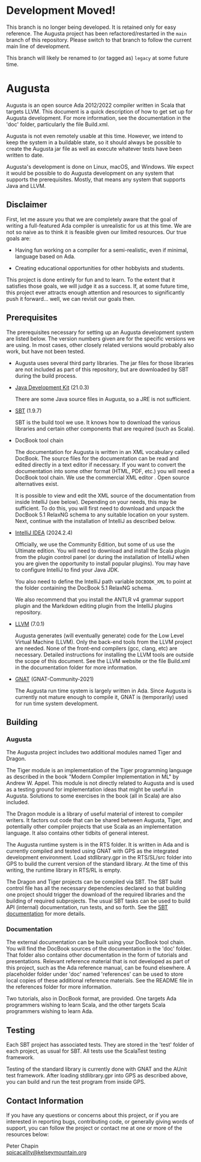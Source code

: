# Development Moved!

This branch is no longer being developed. It is retained only for easy reference. The Augusta
project has been refactored/restarted in the `main` branch of this repository. Please switch to
that branch to follow the current main line of development.

This branch will likely be renamed to (or tagged as) `legacy` at some future time.

# Augusta

Augusta is an open source Ada 2012/2022 compiler written in Scala that targets LLVM. This
document is a quick description of how to get set up for Augusta development. For more
information, see the documentation in the 'doc' folder, particularly the file Build.xml.

Augusta is not even remotely usable at this time. However, we intend to keep the system in a
buildable state, so it should always be possible to create the Augusta jar file as well as
execute whatever tests have been written to date.

Augusta's development is done on Linux, macOS, and Windows. We expect it would be
possible to do Augusta development on any system that supports the prerequisites. Mostly, that
means any system that supports Java and LLVM.


## Disclaimer

First, let me assure you that we are completely aware that the goal of writing a full-featured
Ada compiler is unrealistic for us at this time. We are not so naive as to think it is feasible
given our limited resources. Our true goals are:

+ Having fun working on a compiler for a semi-realistic, even if minimal, language based on Ada.

+ Creating educational opportunities for other hobbyists and students.

This project is done entirely for fun and to learn. To the extent that it satisfies those goals,
we will judge it as a success. If, at some future time, this project ever attracts enough
attention and resources to significantly push it forward... well, we can revisit our goals then.


## Prerequisites

The prerequisites necessary for setting up an Augusta development system are listed below. The
version numbers given are for the specific versions we are using. In most cases, other closely
related versions would probably also work, but have not been tested.

+ Augusta uses several third party libraries. The jar files for those libraries are not
  included as part of this repository, but are downloaded by SBT during the build process.

+ [Java Development Kit](https://www.oracle.com/java/technologies/downloads/) (21.0.3)

  There are some Java source files in Augusta, so a JRE is not sufficient.
  
+ [SBT](https://www.scala-sbt.org/) (1.9.7)

  SBT is the build tool we use. It knows how to download the various libraries and certain other
  components that are required (such as Scala).

+ DocBook tool chain

  The documentation for Augusta is written in an XML vocabulary called DocBook. The source files
  for the documentation can be read and edited directly in a text editor if necessary. If you
  want to convert the documentation into some other format (HTML, PDF, etc.) you will need a
  DocBook tool chain. We use the commercial XML editor <oXygen/>. Open source alternatives
  exist.

  It is possible to view and edit the XML source of the documentation from inside IntelliJ (see
  below). Depending on your needs, this may be sufficient. To do this, you will first need to
  download and unpack the DocBook 5.1 RelaxNG schema to any suitable location on your system.
  Next, continue with the installation of IntelliJ as described below.

+ [IntelliJ IDEA](http://www.jetbrains.com/idea/) (2024.2.4)

  Officially, we use the Community Edition, but some of us use the Ultimate edition. You will
  need to download and install the Scala plugin from the plugin control panel (or during the
  installation of IntelliJ when you are given the opportunity to install popular plugins). You
  may have to configure IntelliJ to find your Java JDK.

  You also need to define the IntelliJ path variable `DOCBOOK_XML` to point at the folder
  containing the DocBook 5.1 RelaxNG schema.

  We also recommend that you install the ANTLR v4 grammar support plugin and the Markdown
  editing plugin from the IntelliJ plugins repository.

+ [LLVM](http://llvm.org/) (7.0.1)

  Augusta generates (will eventually generate) code for the Low Level Virtual Machine (LLVM).
  Only the back-end tools from the LLVM project are needed. None of the front-end compilers
  (gcc, clang, etc) are necessary. Detailed instructions for installing the LLVM tools are
  outside the scope of this document. See the LLVM website or the file Build.xml in the
  documentation folder for more information.

+ [GNAT](http://www.adacore.com/community) (GNAT-Community-2021)

  The Augusta run time system is largely written in Ada. Since Augusta is currently not mature
  enough to compile it, GNAT is (temporarily) used for run time system development.


## Building

### Augusta

The Augusta project includes two additional modules named Tiger and Dragon.

The Tiger module is an implementation of the Tiger programming language as described in the book
"Modern Compiler Implementation in ML" by Andrew W. Appel. This module is not directly related
to Augusta and is used as a testing ground for implementation ideas that might be useful in
Augusta. Solutions to some exercises in the book (all in Scala) are also included.

The Dragon module is a library of useful material of interest to compiler writers. It factors
out code that can be shared between Augusta, Tiger, and potentially other compiler projects that
use Scala as an implementation language. It also contains other tidbits of general interest.

The Augusta runtime system is in the RTS folder. It is written in Ada and is currently compiled
and tested using GNAT with GPS as the integrated development environment. Load stdlibrary.gpr in
the RTS/SL/src folder into GPS to build the current version of the standard library. At the time
of this writing, the runtime library in RTS/RL is empty.

The Dragon and Tiger projects can be compiled via SBT. The SBT build control file has all the
necessary dependencies declared so that building one project should trigger the download of the
required libraries and the building of required subprojects. The usual SBT tasks can be used to
build API (internal) documentation, run tests, and so forth. See the [SBT
documentation](https://www.scala-sbt.org/documentation.html) for more details.

### Documentation

The external documentation can be built using your DocBook tool chain. You will find the DocBook
sources of the documentation in the 'doc' folder. That folder also contains other documentation
in the form of tutorials and presentations. Relevant reference material that is not developed as
part of this project, such as the Ada reference manual, can be found elsewhere. A placeholder
folder under 'doc' named 'references' can be used to store local copies of these additional
reference materials. See the README file in the references folder for more information.

Two tutorials, also in DocBook format, are provided. One targets Ada programmers wishing to
learn Scala, and the other targets Scala programmers wishing to learn Ada.

## Testing

Each SBT project has associated tests. They are stored in the 'test' folder of each project, as
usual for SBT. All tests use the ScalaTest testing framework.

Testing of the standard library is currently done with GNAT and the AUnit test framework. After
loading stdlibrary.gpr into GPS as described above, you can build and run the test program from
inside GPS.

## Contact Information

If you have any questions or concerns about this project, or if you are interested in reporting
bugs, contributing code, or generally giving words of support, you can follow the project or
contact me at one or more of the resources below:

Peter Chapin  
spicacality@kelseymountain.org  

